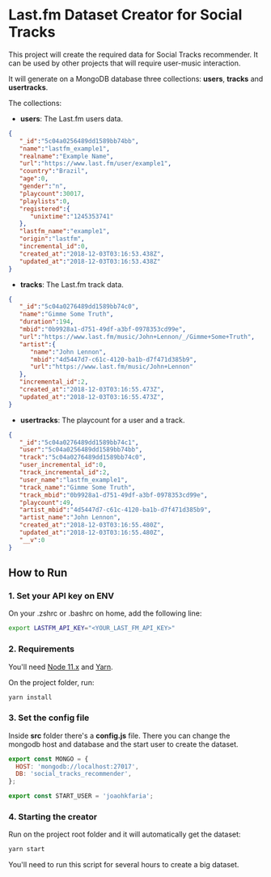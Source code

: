 # Last.fm Dataset Creator for Social Tracks

This project will create the required data for Social Tracks recommender. It can be used by other projects that will require user-music interaction.

It will generate on a MongoDB database three collections: **users**, **tracks** and **usertracks**.

The collections:

* **users**: The Last.fm users data.

```json
{
   "_id":"5c04a0256489dd1589bb74bb",
   "name":"lastfm_example1",
   "realname":"Example Name",
   "url":"https://www.last.fm/user/example1",
   "country":"Brazil",
   "age":0,
   "gender":"n",
   "playcount":30017,
   "playlists":0,
   "registered":{
      "unixtime":"1245353741"
   },
   "lastfm_name":"example1",
   "origin":"lastfm",
   "incremental_id":0,
   "created_at":"2018-12-03T03:16:53.438Z",
   "updated_at":"2018-12-03T03:16:53.438Z"
}
```

* **tracks**: The Last.fm track data.

```json
{
   "_id":"5c04a0276489dd1589bb74c0",
   "name":"Gimme Some Truth",
   "duration":194,
   "mbid":"0b9928a1-d751-49df-a3bf-0978353cd99e",
   "url":"https://www.last.fm/music/John+Lennon/_/Gimme+Some+Truth",
   "artist":{
      "name":"John Lennon",
      "mbid":"4d5447d7-c61c-4120-ba1b-d7f471d385b9",
      "url":"https://www.last.fm/music/John+Lennon"
   },
   "incremental_id":2,
   "created_at":"2018-12-03T03:16:55.473Z",
   "updated_at":"2018-12-03T03:16:55.473Z",
}
```

* **usertracks**: The playcount for a user and a track.

```json
{
   "_id":"5c04a0276489dd1589bb74c1",
   "user":"5c04a0256489dd1589bb74bb",
   "track":"5c04a0276489dd1589bb74c0",
   "user_incremental_id":0,
   "track_incremental_id":2,
   "user_name":"lastfm_example1",
   "track_name":"Gimme Some Truth",
   "track_mbid":"0b9928a1-d751-49df-a3bf-0978353cd99e",
   "playcount":49,
   "artist_mbid":"4d5447d7-c61c-4120-ba1b-d7f471d385b9",
   "artist_name":"John Lennon",
   "created_at":"2018-12-03T03:16:55.480Z",
   "updated_at":"2018-12-03T03:16:55.480Z",
   "__v":0
}
```

## How to Run

### 1. Set your API key on ENV

On your .zshrc or .bashrc on home, add the following line:

```bash
export LASTFM_API_KEY="<YOUR_LAST_FM_API_KEY>"
```

### 2. Requirements

You'll need [Node 11.x](https://nodejs.org) and [Yarn](https://yarnpkg.com).

On the project folder, run:

```bash
yarn install
```

### 3. Set the config file

Inside **src** folder there's a **config.js** file. There you can change the mongodb host and database and the start user to create the dataset.

```javascript
export const MONGO = {
  HOST: 'mongodb://localhost:27017',
  DB: 'social_tracks_recommender',
};

export const START_USER = 'joaohkfaria';
```

### 4. Starting the creator

Run on the project root folder and it will automatically get the dataset:

```bash
yarn start
```

You'll need to run this script for several hours to create a big dataset.
